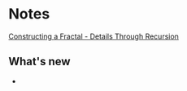 # Notes

[Constructing a Fractal - Details Through Recursion](https://catlikecoding.com/unity/tutorials/constructing-a-fractal/)

## What's new
- 
